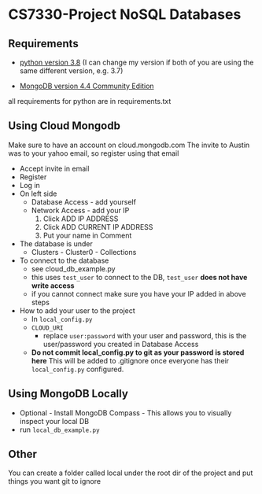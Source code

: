 # CS7330-Project NoSQL Databases

## Requirements

- [python version 3.8](https://www.python.org/downloads/release/python-386/) (I can change my version if both of you are using the same different version, e.g. 3.7)

- [MongoDB version 4.4 Community Edition](https://www.mongodb.com/try/download/community)

all requirements for python are in requirements.txt

## Using Cloud Mongodb

Make sure to have an account on cloud.mongodb.com The invite to Austin was to your yahoo email, so register using that email

- Accept invite in email
- Register
- Log in
- On left side
  - Database Access - add yourself
  - Network Access - add your IP
    1. Click ADD IP ADDRESS
    2. Click ADD CURRENT IP ADDRESS
    3. Put your name in Comment
- The database is under
  - Clusters - Cluster0 - Collections
- To connect to the database
  - see cloud_db_example.py
  - this uses `test_user` to connect to the DB, `test_user` **does not have write access**
  - if you cannot connect make sure you have your IP added in above steps
- How to add your user to the project
  - In `local_config.py`
  - `CLOUD_URI`
    - replace `user:password` with your user and password, this is the user/password you created in Database Access 
  - **Do not commit local_config.py to git as your password is stored here** This will be added to .gitignore once everyone has their `local_config.py` configured.

## Using MongoDB Locally

- Optional - Install MongoDB Compass - This allows you to visually inspect your local DB
- run `local_db_example.py`

## Other

You can create a folder called local under the root dir of the project and put things you want git to ignore

